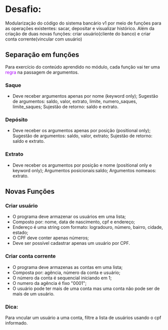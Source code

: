 # Desafio:

Modularização do código do sistema bancário v1 por meio de funções para as operações existentes: sacar, depositar e visualizar histórico.
Além da criação de duas novas funções: criar usuário(cliente do banco) e criar conta corrente(vincular com usuário)

## Separação em funções

Para exercício do conteúdo aprendido no módulo, cada função vai ter uma <span style="color: rgba(173, 0, 255, 1) ">regra</span> na passagem de argumentos.

### Saque

- Deve receber argumentos apenas por nome (keyword only);
  Sugestão de argumentos: saldo, valor, extrato, limite, numero_saques, limite_saques;
  Sujestão de retorno: saldo e extrato.

### Depósito

- Deve receber os argumentos apenas por posição (positional only);
  Sugestão de argumentos: saldo, valor, extrato;
  Sujestão de retorno: saldo e extrato.

### Extrato

- Deve receber os argumentos por posição e nome (positional only e keyword only);
  Argumentos posicionais:saldo;
  Argumentos nomeaos: extrato.

## Novas Funções

### Criar usuário

- O programa deve armazenar os usuários em uma lista;
- Composto por: nome, data de nascimento, cpf e endereço;
- Endereço é uma string com formato: logradouro, número, bairro, cidade, estado;
- O CPF deve conter apenas números;
- Deve ser possível cadastrar apenas um usuário por CPF.

### Criar conta corrente

- O programa deve armazenas as contas em uma lista;
- Composta por: agência, número da conta e usuário;
- O número da conta é sequencial iniciando em 1;
- O numero da agência é fixo "0001";
- O usuário pode ter mais de uma conta mas uma conta não pode ser de mais de um usuário.

### Dica:

Para vncular um usuário a uma conta, filtre a lista de usuários usando o cpf informado.
